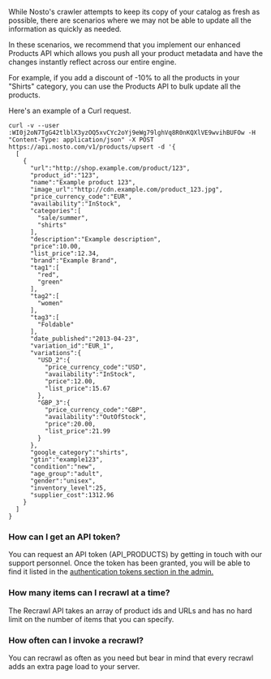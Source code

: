 While Nosto's crawler attempts to keep its copy of your catalog as fresh as possible, there are scenarios where we may not be able to update all the information as quickly as needed.

In these scenarios, we recommend that you implement our enhanced Products API which allows you push all your product metadata and have the changes instantly reflect across our entire engine.

For example, if you add a discount of -10% to all the products in your "Shirts" category, you can use the Products API to bulk update all the products.

Here's an example of a Curl request.

```
curl -v --user :WI0j2oN7TgG42tlblX3yzOQ5xvCYc2oYj9eWg79lghVq8R0nKQXlVE9wvihBUFOw -H "Content-Type: application/json" -X POST https://api.nosto.com/v1/products/upsert -d '{  
  [
    {
      "url":"http://shop.example.com/product/123",
      "product_id":"123",
      "name":"Example product 123",
      "image_url":"http://cdn.example.com/product_123.jpg",
      "price_currency_code":"EUR",
      "availability":"InStock",
      "categories":[
        "sale/summer",
        "shirts"
      ],
      "description":"Example description",
      "price":10.00,
      "list_price":12.34,
      "brand":"Example Brand",
      "tag1":[
        "red",
        "green"
      ],
      "tag2":[
        "women"
      ],
      "tag3":[
        "Foldable"
      ],
      "date_published":"2013-­04-­23",
      "variation_id":"EUR_1",
      "variations":{
        "USD_2":{
          "price_currency_code":"USD",
          "availability":"InStock",
          "price":12.00,
          "list_price":15.67
        },
        "GBP_3":{
          "price_currency_code":"GBP",
          "availability":"OutOfStock",
          "price":20.00,
          "list_price":21.99
        }
      },
      "google_category":"shirts",
      "gtin":"example123",
      "condition":"new",
      "age_group":"adult",
      "gender":"unisex",
      "inventory_level":25,
      "supplier_cost":1312.96
    }
  ]
}
```

### How can I get an API token?

You can request an API token (API_PRODUCTS) by getting in touch with our support personnel. Once the token has been granted, you will be able to find it listed in the [authentication tokens section in the admin.](https://help.nosto.com/settings-and-troubleshooting-faq/settings-authentication-tokens)

### How many items can I recrawl at a time?

The Recrawl API takes an array of product ids and URLs and has no hard limit on the number of items that you can specify.

### How often can I invoke a recrawl?

You can recrawl as often as you need but bear in mind that every recrawl adds an extra page load to your server.
